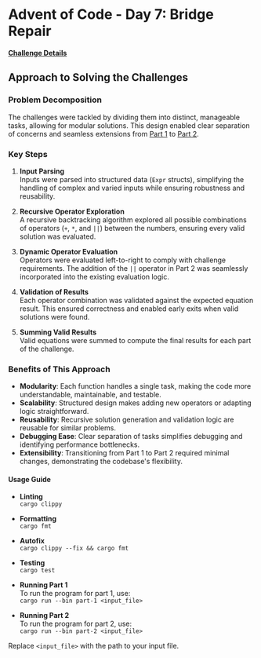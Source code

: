 # Advent of Code - Day 7: Bridge Repair

[**Challenge Details**](docs/challenge.md)

## Approach to Solving the Challenges

### Problem Decomposition

The challenges were tackled by dividing them into distinct, manageable tasks, allowing for modular solutions. This design enabled clear separation of concerns and seamless extensions from [Part 1](src/bin/part-1.rs) to [Part 2](src/bin/part-2.rs).

### Key Steps

1. **Input Parsing**  
   Inputs were parsed into structured data (`Expr` structs), simplifying the handling of complex and varied inputs while ensuring robustness and reusability.

2. **Recursive Operator Exploration**  
   A recursive backtracking algorithm explored all possible combinations of operators (`+`, `*`, and `||`) between the numbers, ensuring every valid solution was evaluated.

3. **Dynamic Operator Evaluation**  
   Operators were evaluated left-to-right to comply with challenge requirements. The addition of the `||` operator in Part 2 was seamlessly incorporated into the existing evaluation logic.

4. **Validation of Results**  
   Each operator combination was validated against the expected equation result. This ensured correctness and enabled early exits when valid solutions were found.

5. **Summing Valid Results**  
   Valid equations were summed to compute the final results for each part of the challenge.

### Benefits of This Approach

- **Modularity**: Each function handles a single task, making the code more understandable, maintainable, and testable.
- **Scalability**: Structured design makes adding new operators or adapting logic straightforward.
- **Reusability**: Recursive solution generation and validation logic are reusable for similar problems.
- **Debugging Ease**: Clear separation of tasks simplifies debugging and identifying performance bottlenecks.
- **Extensibility**: Transitioning from Part 1 to Part 2 required minimal changes, demonstrating the codebase's flexibility.

#### Usage Guide

- **Linting**  
  `cargo clippy`

- **Formatting**  
  `cargo fmt`

- **Autofix**  
  `cargo clippy --fix && cargo fmt`

- **Testing**  
  `cargo test`

- **Running Part 1**  
  To run the program for part 1, use:  
  `cargo run --bin part-1 <input_file>`

- **Running Part 2**  
  To run the program for part 2, use:  
  `cargo run --bin part-2 <input_file>`

Replace `<input_file>` with the path to your input file.